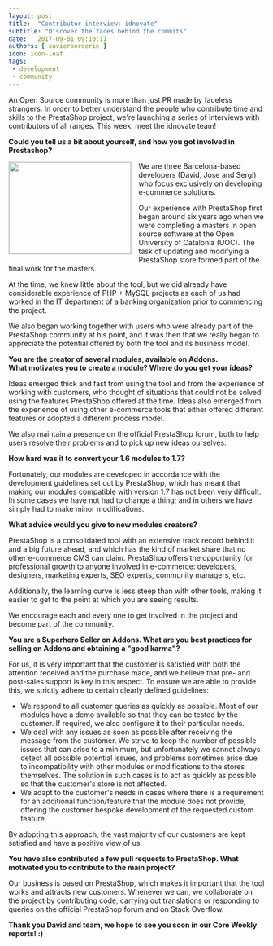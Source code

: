 ```yaml
---
layout: post
title:  "Contributor interview: idnovate"
subtitle: "Discover the faces behind the commits"
date:   2017-09-01 09:10:11
authors: [ xavierborderie ]
icon: icon-leaf
tags:
 - development
 - community
---
```


An Open Source community is more than just PR made by faceless strangers. In order to better understand the people who contribute time and skills to the PrestaShop project, we're launching a series of interviews with contributors of all ranges. This week, meet the idnovate team!


**Could you tell us a bit about yourself, and how you got involved in Prestashop?**

<img style="border: 1px solid #CCC; float: left; margin: 0 1em 1em 0;" width="240" height="180" src="/assets/images/2017/08/idnovate.jpg">We are three Barcelona-based developers (David, Jose and Sergi) who focus exclusively on developing e-commerce solutions.

Our experience with PrestaShop first began around six years ago when we were completing a masters in open source software at the Open University of Catalonia (UOC). The task of updating and modifying a PrestaShop store formed part of the final work for the masters.

At the time, we knew little about the tool, but we did already have considerable experience of PHP + MySQL projects as each of us had worked in the IT department of a banking organization prior to commencing the project.

We also began working together with users who were already part of the PrestaShop community at his point, and it was then that we really began to appreciate the potential offered by both the tool and its business model.


**You are the creator of several modules, available on Addons.<br/>
What motivates you to create a module? Where do you get your ideas?**

Ideas emerged thick and fast from using the tool and from the experience of working with customers, who thought of situations that could not be solved using the features PrestaShop offered at the time. Ideas also emerged from the experience of using other e-commerce tools that either offered different features or adopted a different process model.

We also maintain a presence on the official PrestaShop forum, both to help users resolve their problems and to pick up new ideas ourselves.


**How hard was it to convert your 1.6 modules to 1.7?**

Fortunately, our modules are developed in accordance with the development guidelines set out by PrestaShop, which has meant that making our modules compatible with version 1.7 has not been very difficult. In some cases we have not had to change a thing; and in others we have simply had to make minor modifications.


**What advice would you give to new modules creators?**

PrestaShop is a consolidated tool with an extensive track record behind it and a big future ahead, and which has the kind of market share that no other e-commerce CMS can claim. PrestaShop offers the opportunity for professional growth to anyone involved in e-commerce: developers, designers, marketing experts, SEO experts, community managers, etc.

Additionally, the learning curve is less steep than with other tools, making it easier to get to the point at which you are seeing results.

We encourage each and every one to get involved in the project and become part of the community.


**You are a Superhero Seller on Addons. What are you best practices for selling on Addons and obtaining a "good karma"?**

For us, it is very important that the customer is satisfied with both the attention received and the purchase made, and we believe that pre- and post-sales support is key in this respect. To ensure we are able to provide this, we strictly adhere to certain clearly defined guidelines:

* We respond to all customer queries as quickly as possible. Most of our modules have a demo available so that they can be tested by the customer. If required, we also configure it to their particular needs.
* We deal with any issues as soon as possible after receiving the message from the customer. We strive to keep the number of possible issues that can arise to a minimum, but unfortunately we cannot always detect all possible potential issues, and problems sometimes arise due to incompatibility with other modules or modifications to the stores themselves. The solution in such cases is to act as quickly as possible so that the customer's store is not affected.
* We adapt to the customer's needs in cases where there is a requirement for an additional function/feature that the module does not provide, offering the customer bespoke development of the requested custom feature.

By adopting this approach, the vast majority of our customers are kept satisfied and have a positive view of us.


**You have also contributed a few pull requests to PrestaShop. What motivated you to contribute to the main project?**

Our business is based on PrestaShop, which makes it important that the tool works and attracts new customers. Whenever we can, we collaborate on the project by contributing code, carrying out translations or responding to queries on the official PrestaShop forum and on Stack Overflow.

**Thank you David and team, we hope to see you soon in our Core Weekly reports! :)**

